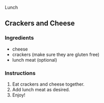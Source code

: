 Lunch

## Crackers and Cheese

### Ingredients

- cheese
- crackers (make sure they are gluten free)
- lunch meat (optional)

### Instructions

1. Eat crackers and cheese together.
2. Add lunch meat as desired.
3. Enjoy!
